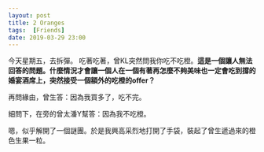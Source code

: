 ```yaml
---
layout: post
title: 2 Oranges
tags:  [Friends]
date: 2019-03-29 23:00
---
```


今天星期五，去拆彈。
吃著吃著，曾KL突然問我你吃不吃橙。**這是一個讓人無法回答的問題。什麼情況才會讓一個人在一個有著再怎麼不夠美味也一定會吃到撐的婚宴酒席上，突然接受一個額外的吃橙的offer？**

再問緣由，曾生答：因為我買多了，吃不完。

細問下，在旁的曾太潘Y幫答：因為我不吃橙。

嗯，似乎解開了一個謎團。於是我興高采烈地打開了手袋，裝起了曾生遞過來的橙色生果一粒。